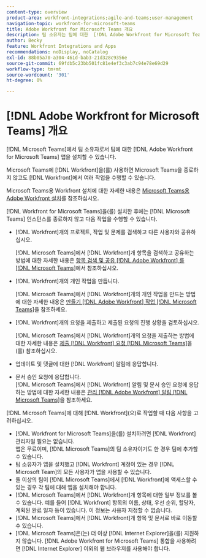 ```yaml
---
content-type: overview
product-area: workfront-integrations;agile-and-teams;user-management
navigation-topic: workfront-for-microsoft-teams
title: Adobe Workfront for Microsoft Teams 개요
description: 팀 소유자는 팀에 대한  [!DNL Adobe Workfront for Microsoft Teams] 앱을 설치할 수 있습니다.
author: Becky
feature: Workfront Integrations and Apps
recommendations: noDisplay, noCatalog
exl-id: 88b05a70-a304-461d-bab3-21d328c9356e
source-git-commit: 69fdb5c23bb501fc81e4ef3c3ab7c94e78e69d29
workflow-type: tm+mt
source-wordcount: '301'
ht-degree: 0%

---
```


# [!DNL Adobe Workfront for Microsoft Teams] 개요

<!-- Audited: 12/2023 -->

<!--

>[!NOTE]
>
>As of July 1, 2025, Microsoft will remove support for the Classic Teams desktop app. As a result, the Workfront integration with Microsoft Teams will not be supported after the Classic Teams desktop app is no longer available.

-->

[!DNL Microsoft Teams]에서 팀 소유자로서 팀에 대한 [!DNL Adobe Workfront for Microsoft Teams] 앱을 설치할 수 있습니다.

Microsoft Teams에 [!DNL Workfront]을(를) 사용하면 Microsoft Teams을 종료하지 않고도 [!DNL Workfront]에서 여러 작업을 수행할 수 있습니다.

Microsoft Teams용 Workfront 설치에 대한 자세한 내용은 [Microsoft Teams용 Adobe Workfront 설치](../../workfront-integrations-and-apps/using-workfront-with-microsoft-teams/install-workfront-ms-teams.md)를 참조하십시오.

[!DNL Workfront for Microsoft Teams]을(를) 설치한 후에는 [!DNL Microsoft Teams] 인스턴스를 종료하지 않고 다음 작업을 수행할 수 있습니다.

* [!DNL Workfront]개의 프로젝트, 작업 및 문제를 검색하고 다른 사용자와 공유하십시오.

  [!DNL Microsoft Teams]에서 [!DNL Workfront]개 항목을 검색하고 공유하는 방법에 대한 자세한 내용은 [항목 검색 및 공유 [!DNL Adobe Workfront] 를 [!DNL Microsoft Teams]](../../workfront-integrations-and-apps/using-workfront-with-microsoft-teams/search-for-and-share-wf-items-in-ms-teams.md)에서 참조하십시오.

* [!DNL Workfront]개의 개인 작업을 만듭니다.

  [!DNL Microsoft Teams]에서 [!DNL Workfront]개의 개인 작업을 만드는 방법에 대한 자세한 내용은 [만들기 [!DNL Adobe Workfront] 작업 [!DNL Microsoft Teams]](../../workfront-integrations-and-apps/using-workfront-with-microsoft-teams/create-workfront-tasks-from-ms-teams.md)을 참조하세요.

* [!DNL Workfront]개의 요청을 제출하고 제출된 요청의 진행 상황을 검토하십시오.

  [!DNL Microsoft Teams]에서 [!DNL Workfront]개의 요청을 제출하는 방법에 대한 자세한 내용은 [제출 [!DNL Workfront] 요청  [!DNL Microsoft Teams]](../../workfront-integrations-and-apps/using-workfront-with-microsoft-teams/submit-workfront-requests-from-ms-teams.md)을(를) 참조하십시오.

* 업데이트 및 댓글에 대한 [!DNL Workfront] 알림에 응답합니다.
* 문서 승인 요청에 응답합니다.\
   [!DNL Microsoft Teams]에서 [!DNL Workfront] 알림 및 문서 승인 요청에 응답하는 방법에 대한 자세한 내용은 [관리 [!DNL Adobe Workfront] 알림 [!DNL Microsoft Teams]](../../workfront-integrations-and-apps/using-workfront-with-microsoft-teams/manage-wf-notifications-approval-requests-ms-teams.md)을 참조하세요.

[!DNL Microsoft Teams]에 대해 [!DNL Workfront]&#x200B;(으)로 작업할 때 다음 사항을 고려하십시오.

* [!DNL Workfront for Microsoft Teams]을(를) 설치하려면 [!DNL Workfront] 관리자일 필요는 없습니다.\
   앱은 무료이며, [!DNL Microsoft Teams]의 팀 소유자이기도 한 경우 팀에 추가할 수 있습니다.
* 팀 소유자가 앱을 설치했고 [!DNL Workfront] 계정이 있는 경우 [!DNL Microsoft Team]의 모든 사용자가 앱을 사용할 수 있습니다.
* 둘 이상의 팀이 [!DNL Microsoft Teams]에서 [!DNL Workfront]에 액세스할 수 있는 경우 각 팀에 대해 앱을 설치해야 합니다.
* [!DNL Microsoft Teams]에서 [!DNL Workfront]개 항목에 대한 일부 정보를 볼 수 있습니다. 예를 들어 [!DNL Workfront] 항목의 이름, 상태, 우선 순위, 할당자, 계획된 완료 일자 등이 있습니다. 이 정보는 사용자 지정할 수 없습니다.
* [!DNL Microsoft Teams]에서 [!DNL Workfront]개 항목 및 문서로 바로 이동할 수 있습니다.
* [!DNL Microsoft Teams]은(는) 더 이상 [!DNL Internet Explorer]을(를) 지원하지 않습니다. [!DNL Adobe Workfront for Microsoft Teams] 통합을 사용하려면 [!DNL Internet Explorer] 이외의 웹 브라우저를 사용해야 합니다.
